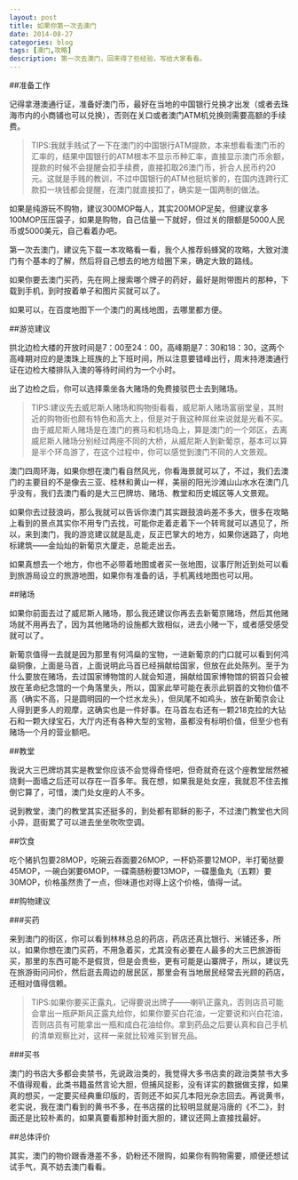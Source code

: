 ```yaml
---
layout: post
title: 如果你第一次去澳门
date: 2014-08-27
categories: blog
tags: [澳门,攻略]
description: 第一次去澳门，回来得了些经验，写给大家看看。
---
```



##准备工作

记得拿港澳通行证，准备好澳门币，最好在当地的中国银行兑换才出发（或者去珠海市内的小商铺也可以兑换），否则在关口或者澳门ATM机兑换则需要高额的手续费。

>TIPS:我就手贱试了一下在澳门的中国银行ATM提款，本来想看看澳门币的汇率的，结果中国银行的ATM根本不显示币种汇率，直接显示澳门币余额，提款的时候不会提醒会扣手续费，直接扣取26澳门币，折合人民币约20元。这就是手贱的教训，不过中国银行的ATM也挺坑爹的，在国内连跨行汇款扣一块钱都会提醒，在澳门就直接扣了，确实是一国两制的做法。


如果是纯游玩不购物，建议300MOP每人，其实200MOP足矣，但建议拿多100MOP压压袋子，如果是购物，自己估量一下就好，但过关的限额是5000人民币或5000美元，自己看着办吧。

第一次去澳门，建议先下载一本攻略看一看，我个人推荐蚂蜂窝的攻略，大致对澳门有个基本的了解，然后将自己想去的地方给圈下来，确定大致的路线。

如果你要去澳门买药，先在网上搜索哪个牌子的药好，最好是附带图片的那种，下载到手机，到时按着单子和图片买就可以了。

如果可以，在百度地图下一个澳门的离线地图，去哪里都方便。

##游览建议

拱北边检大楼的开放时间是7：00至24：00，高峰期是7：30和18：30，这两个高峰期对应的是澳珠上班族的上下班时间，所以注意要错峰出行，周末持港澳通行证在边检大楼排队入澳的等待时间约为一个小时。

出了边检之后，你可以选择乘坐各大赌场的免费接驳巴士去到赌场。

>TIPS:建议先去威尼斯人赌场和购物街看看，威尼斯人赌场富丽堂皇，其附近的购物街也颇有特色和高大上，但是对于我这种屌丝来说就是光看不买。由于威尼斯人赌场是在澳门的赛马和机场岛上，算是澳门的一个郊区，去离威尼斯人赌场分别经过两座不同的大桥，从威尼斯人到新葡京，基本可以算是半个环岛游了，在这个过程中，你可以感觉到澳门不同的人文景观。

澳门四周环海，如果你想在澳门看自然风光，你看海景就可以了，不过，我们去澳门的主要目的不是像去三亚、桂林和黄山一样，美丽的阳光沙滩山山水水在澳门几乎没有，我们去澳门看的是大三巴牌坊、赌场、教堂和历史城区等人文景观。

如果你去过鼓浪屿，那么我就可以告诉你澳门其实跟鼓浪屿差不多大，很多在攻略上看到的景点其实你不用专门去找，可能你走着走着下一个转弯就可以遇见了，所以，来到澳门，我的游览建议就是乱走，反正巴掌大的地方，如果你迷路了，向地标建筑——金灿灿的新葡京大厦走，总能走出去。

如果真想去一个地方，你也不必带着地图或者买一张地图，议事厅附近到处可以看到旅游局设立的旅游地图，如果你有准备的话，手机离线地图也可以用。

##赌场

如果你前面去过了威尼斯人赌场，那么我还建议你再去去新葡京赌场，然后其他赌场就不用再去了，因为其他赌场的设施都大致相似，进去小赌一下，或者感受感受就可以了。

新葡京值得一去就是因为那里有何鸿燊的宝物，一进新葡京的门口就可以看到何鸿燊铜像，上面是马首，上面说明此马首已经捐献给国家，但放在此处陈列。至于为什么要放在赌场，去过国家博物馆的人就会知道，捐献给国家博物馆的铜首只会被放在革命纪念馆的一个角落里头，所以，国家此举可能在表示此铜首的文物价值不高（确实不高，只是圆明园的一个烂水龙头），但凤尾不如鸡头，放在新葡京会让人得到更多人的观摩，这确实也是一件好事。在马首左右还有一颗218克拉的大钻石和一颗大绿宝石，大厅内还有各种大型的宝物，虽都没有标明价值，但至少也有赌场一个月的营业额吧。

##教堂

我说大三巴牌坊其实是教堂你应该不会觉得奇怪吧，但奇就奇在这个座教堂居然被烧剩一面墙之后还可以存在一百多年。我在想，如果我是处女座，我就忍不住去推倒它算了，可惜，澳门处女座的人不多。

说到教堂，澳门的教堂其实还挺多的，到处都有耶稣的影子，不过澳门教堂也大同小异，逛街累了可以进去坐坐吹吹空调。

##饮食

吃个猪扒包要28MOP，吃碗云吞面要26MOP，一杯奶茶要12MOP，半打葡挞要45MOP，一碗白粥要6MOP，一碟斋肠粉要13MOP，一碟墨鱼丸（五颗）要30MOP，价格虽然贵了一点，但味道也对得上这个价格，值得一试。

##购物建议

###买药

来到澳门的街区，你可以看到林林总总的药店，药店还真比银行、米铺还多，所以，如果你想在澳门买药，不用急着买，尤其没有必要在人最多的大三巴旅游街买，那里的东西可能不是假货，但是会贵些，更有可能是山寨牌子，所以，建议先在旅游街问问价，然后逛去周边的居民区，那里会有当地居民经常去光顾的药店，还相对值得信赖。

>TIPS:如果你要买正露丸，记得要说出牌子——喇叭正露丸，否则店员可能会拿出一瓶萨斯风正露丸给你，如果你要买白花油，一定要说和兴白花油，否则店员有可能拿出一瓶和成白花油给你。拿到药品之后要认真和自己手机的清单观察比对，这样一来就比较难买到冒充品。


###买书

澳门的书店大多都会卖禁书，先说政治类的，我觉得大多书店卖的政治类禁书大多不值得观看，此类书籍虽然言论大胆，但捕风捉影，没有详实的数据做支撑，如果真的想买，一定要买经典重印版的，否则还不如买几本阳光杂志回去。再说黄书，老实说，我在澳门看到的黄书不多，在书店摆的比较明显就是冯唐的《不二》，封面还是比较朴素的，如果真要看那种封面大胆的，建议还网上直接找最好。

##总体评价

其实，澳门的物价跟香港差不多，奶粉还不限购，如果你有购物需要，顺便还想试试手气，真不妨去澳门看看。
